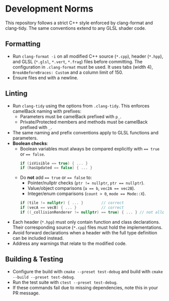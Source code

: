 # Development Norms

This repository follows a strict C++ style enforced by clang-format and clang-tidy. The same conventions extend to any GLSL shader code.

## Formatting
- Run `clang-format -i` on all modified C++ source (`*.cpp`), header (`*.hpp`), and GLSL (`*.glsl`, `*.vert`, `*.frag`) files before committing. The configuration in `.clang-format` must be used. It uses tabs (width 4), `BreakBeforeBraces: Custom` and a column limit of 150.
- Ensure files end with a newline.

## Linting
- Run `clang-tidy` using the options from `.clang-tidy`. This enforces camelBack naming with prefixes:
  - Parameters must be camelBack prefixed with `p_`.
  - Private/Protected members and methods must be camelBack prefixed with `_`.
- The same naming and prefix conventions apply to GLSL functions and parameters.
- **Boolean checks**:
  - Boolean variables must always be compared explicitly with `== true` or `== false`.
    ```cpp
    if (isVisible == true) { ... }
    if (hasUpdated == false) { ... }
    ```
  - Do **not** add `== true` or `== false` to:
    - Pointer/nullptr checks (`ptr != nullptr`, `ptr == nullptr`).
    - Value/object comparisons (`a == b`, `vec2A == vec2B`).
    - Integer/enum comparisons (`count > 0`, `mode == Mode::X`).
    ```cpp
    if (tile != nullptr) { ... }        // correct
    if (vecA == vecB) { ... }           // correct
    if ((_collisionRenderer != nullptr) == true) { ... } // not allowed
    ```
- Each header (`*.hpp`) must only contain function and class declarations. Their corresponding source (`*.cpp`) files must hold the implementations.
- Avoid forward declarations when a header with the full type definition can be included instead.
- Address any warnings that relate to the modified code.

## Building & Testing
- Configure the build with `cmake --preset test-debug` and build with `cmake --build --preset test-debug`.
- Run the test suite with `ctest --preset test-debug`.
- If these commands fail due to missing dependencies, note this in your PR message.